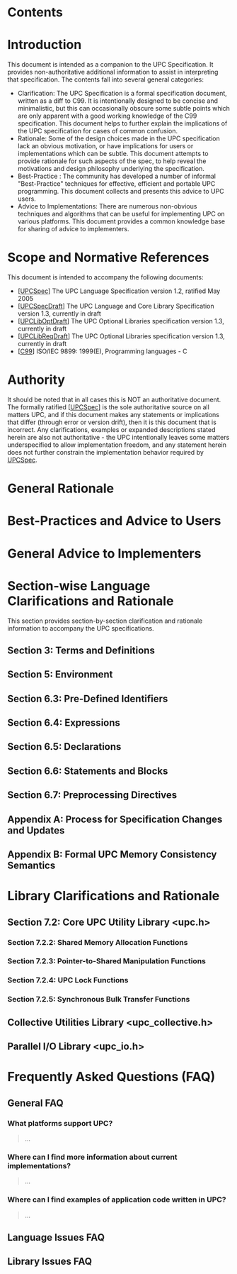 # Contents #


# Introduction #

This document is intended as a companion to the UPC Specification. It provides non-authoritative additional information to assist in interpreting that specification. The contents fall into several general categories:

  * Clarification: The UPC Specification is a formal specification document, written as a diff to C99. It is intentionally designed to be concise and minimalistic, but this can occasionally obscure some subtle points which are only apparent with a good working knowledge of the C99 specification. This document helps to further explain the implications of the UPC specification for cases of common confusion.
  * Rationale: Some of the design choices made in the UPC specification lack an obvious motivation, or have implications for users or implementations which can be subtle. This document attempts to provide rationale for such aspects of the spec, to help reveal the motivations and design philosophy underlying the specification.
  * Best-Practice : The community has developed a number of informal "Best-Practice" techniques for effective, efficient and portable UPC programming. This document collects and presents this advice to UPC users.
  * Advice to Implementations: There are numerous non-obvious techniques and algorithms that can be useful for implementing UPC on various platforms. This document provides a common knowledge base for sharing of advice to implementers.

# Scope and Normative References #


This document is intended to accompany the following documents:

  * [[UPCSpec](http://upc-specification.googlecode.com/files/upc_specs_1.2.pdf)]       The UPC Language Specification version 1.2, ratified May 2005
  * [[UPCSpecDraft](UPCSpecDraft.md)]  The UPC Language and Core Library Specification version 1.3, currently in draft
  * [[UPCLibOptDraft](UPCLibOptDraft.md)]  The UPC Optional Libraries specification version 1.3, currently in draft
  * [[UPCLibReqDraft](UPCLibReqDraft.md)]  The UPC Optional Libraries specification version 1.3, currently in draft
  * [[C99](http://www.iso-9899.info/wiki/The_Standard)]           ISO/IEC 9899: 1999(E), Programming languages - C

# Authority #

It should be noted that in all cases this is NOT an authoritative document. The formally ratified [[UPCSpec](UPCSpec.md)] is the sole authoritative source on all matters UPC, and if this document makes any statements or implications that differ (through error or version drift), then it is this document that is incorrect. Any clarifications, examples or expanded descriptions stated herein are also not authoritative - the UPC intentionally leaves some matters underspecified to allow implementation freedom, and any statement herein does not further constrain the implementation behavior required by [UPCSpec](UPCSpec.md).

# General Rationale #

# Best-Practices and Advice to Users #

# General Advice to Implementers #

# Section-wise Language Clarifications and Rationale #

This section provides section-by-section clarification and rationale information to accompany the UPC specifications.

## Section 3: Terms and Definitions ##

## Section 5: Environment ##

## Section 6.3: Pre-Defined Identifiers ##

## Section 6.4: Expressions ##

## Section 6.5: Declarations ##

## Section 6.6: Statements and Blocks ##

## Section 6.7: Preprocessing Directives ##

## Appendix A: Process for Specification Changes and Updates ##

## Appendix B: Formal UPC Memory Consistency Semantics ##

# Library Clarifications and Rationale #

## Section 7.2: Core UPC Utility Library <upc.h> ##

### Section 7.2.2: Shared Memory Allocation Functions ###

### Section 7.2.3: Pointer-to-Shared Manipulation Functions ###

### Section 7.2.4: UPC Lock Functions ###

### Section 7.2.5: Synchronous Bulk Transfer Functions ###

## Collective Utilities Library <upc\_collective.h> ##

## Parallel I/O Library <upc\_io.h> ##


# Frequently Asked Questions (FAQ) #

## General FAQ ##
### What platforms support UPC? ###
> ...
### Where can I find more information about current implementations? ###
> ...
### Where can I find examples of application code written in UPC? ###
> ...
## Language Issues FAQ ##

## Library Issues FAQ ##